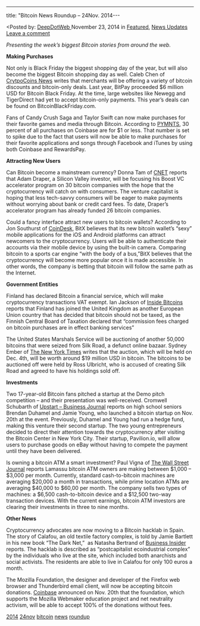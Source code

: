 ---
title: "Bitcoin News Roundup – 24Nov. 2014---

<article class="post-listing post-8433 post type-post status-publish format-standard has-post-thumbnail hentry  tag-1779 tag-24nov tag-bitcoin tag-news tag-roundup">
<<span>Posted by: <a href="https://www.deepdotweb.com/author/admin/" title="">DeepDotWeb </a></span>
    <span>November 23, 2014</span>
    <span>in <a href="https://www.deepdotweb.com/category/deepdot-news/" rel="category tag">Featured</a>, <a href="https://www.deepdotweb.com/category/news-updates/" rel="category tag">News Updates</a></span>
    <span><a href="https://www.deepdotweb.com/2014/11/23/bitcoin-news-roundup-24nov-2014/#respond">Leave a comment</a></span>
    </p>
    <div class="clear"></div>
    <div class="entry">
    <p><i>Presenting the week&#8217;s biggest Bitcoin stories from around the web.</i></p>
    <p><b>Making Purchases</b></p>
    <p>Not only is Black Friday the biggest shopping day of the year, but will also become the biggest Bitcoin shopping day as well. Caleb Chen of <a href="https://www.cryptocoinsnews.com/bitcoin-black-friday-soon-to-be-most-popular-day-in-the-history-of-bitcoin-commerce/">CrytpoCoins News</a> writes that merchants will be offering a variety of bitcoin discounts and bitcoin-only deals. Last year, BitPay proceeded $6 million USD for Bitcoin Black Friday. At the time, large websites like Newegg and TigerDirect had yet to accept bitcoin-only payments. This year&#8217;s deals can be found on BitcoinBlackFriday.com.</p>
    <p>Fans of Candy Crush Saga and Taylor Swift can now make purchases for their favorite games and media through Bitcoin. According to <a href="http://www.pymnts.com/exclusive-series/2014/paying-for-candy-crush-and-taylor-swifts-songs-with-bitcoin/#.VHAXX4_CD6N">PYMNTS</a>, 30 percent of all purchases on Coinbase are for $1 or less. That number is set to spike due to the fact that users will now be able to make purchases for their favorite applications and songs through Facebook and iTunes by using both Coinbase and RewardsPay.</p>
    <p><b>Attracting New Users</b></p>
    <p>Can Bitcoin become a mainstream currency? Donna Tam of <a href="http://www.cnet.com/news/can-bitcoins-catch-on-with-consumers-this-vcs-betting-on-it/">CNET</a> reports that Adam Draper, a Silicon Valley investor, will be focusing his Boost VC accelerator program on 30 bitcoin companies with the hope that the cryptocurrency will catch on with consumers. The venture capitalist is hoping that less tech-savvy consumers will be eager to make payments without worrying about bank or credit card fees. To date, Draper&#8217;s accelerator program has already funded 26 bitcoin companies.</p>
    <p>Could a fancy interface attract new users to bitcoin wallets? According to Jon Southurst of <a href="https://www.coindesk.com/bitx-creates-sexy-mobile-apps-draw-new-bitcoin-users/">CoinDesk</a>, BitX believes that its new bitcoin wallet&#8217;s “sexy” mobile applications for the iOS and Android platforms can attract newcomers to the cryptocurrency. Users will be able to authenticate their accounts via their mobile device by using the built-in camera. Comparing bitcoin to a sports car engine &#8220;with the body of a bus,&#8221;BitX believes that the cryptocurrency will become more popular once it is made accessible. In other words, the company is betting that bitcoin will follow the same path as the Internet.</p>
    <p><b>Government Entities</b></p>
    <p>Finland has declared Bitcoin a financial service, which will make cryptocurrency transactions VAT exempt. Ian Jackson of <a href="http://insidebitcoins.com/news/finland-declares-bitcoin-a-financial-service-vat-exempt/26629">Inside Bitcoins</a> reports that Finland has joined the United Kingdom as another European Union country that has decided that bitcoin should not be taxed, as the Finnish Central Board of Taxation declared that “commission fees charged on bitcoin purchases are in effect banking services”</p>
    <p>The United States Marshals Service will be auctioning of another 50,000 bitcoins that were seized from Silk Road, a defunct online bazaar. Sydney Ember of <a href="http://dealbook.nytimes.com/2014/11/17/another-bitcoin-auction-to-be-held-by-u-s-marshals/">The New York Times</a> writes that the auction, which will be held on Dec. 4th, will be worth around $19 million USD in bitcoin. The bitcoins to be auctioned off were held by Ross Ulbricht, who is accused of creating Silk Road and agreed to have his holdings sold off.</p>
    <p><b>Investments</b></p>
    <p>Two 17-year-old Bitcoin fans pitched a startup at the Demo pitch competition – and their presentation was well-received. Cromwell Schubarth of <a href="http://upstart.bizjournals.com/entrepreneurs/hot-shots/2014/11/21/two-17-year-olds-pitch-a-bitcoin-startup-at-demo.html">Upstart – Business Journal</a> reports on high school seniors Brendan Duhamel and Jamie Young, who launched a bitcoin startup on Nov. 20th at the event. Previously, Duhamel and Young had run a hedge fund, making this venture their second startup. The two young entrepreneurs decided to direct their attention towards the cryptocurrency after visiting the Bitcoin Center in New York City. Their startup, Pavilion.io, will allow users to purchase goods on eBay without having to compete the payment until they have been delivered.</p>
    <p>Is owning a bitcoin ATM a smart investment? Paul Vigna of <a href="http://blogs.wsj.com/moneybeat/2014/11/20/bitbeat-lamassu-says-bitcoin-atm-owners-making-1000-3000-a-month/">The Wall Street Journal</a> reports Lamassu bitcoin ATM owners are making between $1,000 &#8211; $3,000 per month. Currently, standard cash-to-bitcoin machines are averaging $20,000 a month in transactions, while prime location ATMs are averaging $40,000 to $60,00 per month. The company sells two types of machines: a $6,500 cash-to-bitcoin device and a $12,500 two-way transaction devices. With the current earnings, bitcoin ATM investors are clearing their investments in three to nine months.</p>
    <p><b>Other News</b></p>
    <p>Cryptocurrency advocates are now moving to a Bitcoin hacklab in Spain. The story of Calafou, an old textile factory complex, is told by Jamie Bartlett in his new book “The Dark Net,”  as Natasha Bertrand of <a href="http://www.businessinsider.com/crypto-anarchists-are-flocking-to-a-bitcoin-hacklab-in-spain-2014-11">Business Insider</a> reports. The hacklab is described as “postcapitalist ecoindustrial complex” by the individuals who live at the site, which included both anarchists and social activists. The residents are able to live in Calafou for only 100 euros a month.</p>
    <p>The Mozilla Foundation, the designer and developer of the Firefox web browser and Thunderbird email client, will now be accepting bitcoin donations. <a href="http://blog.coinbase.com/post/103133675787/mozilla-now-accepting-bitcoin-for-donations-via">Coinbase</a> announced on Nov. 20th that the foundation, which supports the Mozilla Webmaker education project and net neutrality activism, will be able to accept 100% of the donations without fees.</p>
    </div>
    <a href="https://www.deepdotweb.com/tag/2014/" rel="tag">2014</a> <a href="https://www.deepdotweb.com/tag/24nov/" rel="tag">24nov</a> <a href="https://www.deepdotweb.com/tag/bitcoin/" rel="tag">bitcoin</a> <a href="https://www.deepdotweb.com/tag/news/" rel="tag">news</a> <a href="https://www.deepdotweb.com/tag/roundup/" rel="tag">roundup</a></span> <span style="display:none" class="updated">2014-11-23</span>
    <div style="display:none" class="vcard author" itemprop="author" itemscope itemtype="http://schema.org/Person"><strong class="fn" itemprop="name">
    
